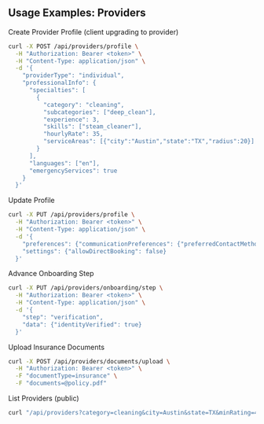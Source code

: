 ## Usage Examples: Providers

Create Provider Profile (client upgrading to provider)

```bash
curl -X POST /api/providers/profile \
  -H "Authorization: Bearer <token>" \
  -H "Content-Type: application/json" \
  -d '{
    "providerType": "individual",
    "professionalInfo": {
      "specialties": [
        {
          "category": "cleaning",
          "subcategories": ["deep_clean"],
          "experience": 3,
          "skills": ["steam_cleaner"],
          "hourlyRate": 35,
          "serviceAreas": [{"city":"Austin","state":"TX","radius":20}]
        }
      ],
      "languages": ["en"],
      "emergencyServices": true
    }
  }'
```

Update Profile

```bash
curl -X PUT /api/providers/profile \
  -H "Authorization: Bearer <token>" \
  -H "Content-Type: application/json" \
  -d '{
    "preferences": {"communicationPreferences": {"preferredContactMethod": "sms"}},
    "settings": {"allowDirectBooking": false}
  }'
```

Advance Onboarding Step

```bash
curl -X PUT /api/providers/onboarding/step \
  -H "Authorization: Bearer <token>" \
  -H "Content-Type: application/json" \
  -d '{
    "step": "verification",
    "data": {"identityVerified": true}
  }'
```

Upload Insurance Documents

```bash
curl -X POST /api/providers/documents/upload \
  -H "Authorization: Bearer <token>" \
  -F "documentType=insurance" \
  -F "documents=@policy.pdf"
```

List Providers (public)

```bash
curl "/api/providers?category=cleaning&city=Austin&state=TX&minRating=4&featured=true&page=1&limit=10&sortBy=performance.rating&sortOrder=desc"
```


